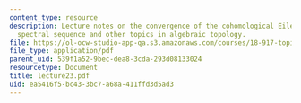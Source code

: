 ```yaml
---
content_type: resource
description: Lecture notes on the convergence of the cohomological Eilenberg-Moore
  spectral sequence and other topics in algebraic topology.
file: https://ol-ocw-studio-app-qa.s3.amazonaws.com/courses/18-917-topics-in-algebraic-topology-the-sullivan-conjecture-fall-2007/ea5416f5bc433bc7a68a411ffd3d5ad3_lecture23.pdf
file_type: application/pdf
parent_uid: 539f1a52-9bec-dea8-3cda-293d08133024
resourcetype: Document
title: lecture23.pdf
uid: ea5416f5-bc43-3bc7-a68a-411ffd3d5ad3
---
```

